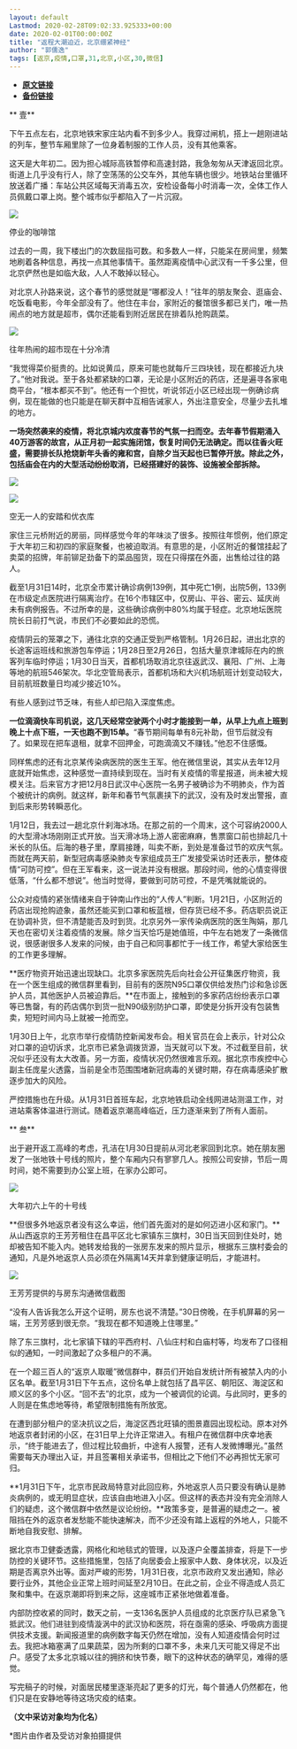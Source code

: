 ```yaml
---
layout: default
Lastmod: 2020-02-28T09:02:33.925333+00:00
date: 2020-02-01T00:00:00Z
title: "返程大潮迫近，北京绷紧神经"
author: "郭儒逸"
tags: [返京,疫情,口罩,31,北京,小区,30,微信]
---
```


* [**原文链接**](http://mp.weixin.qq.com/s?__biz=MzIyNzEyNTYyNA==&mid=2650022889&idx=1&sn=66ceed2301ba99d21f2631462c9a0ecd&chksm=f06573fec712fae8c6cc1affdb239a96987894c39a552742e3c102a29b21bc1cfd091773df92#rd)
* [**备份链接**](http://archive.ph/KSLuX)


  

** 壹**

  

下午五点左右，北京地铁宋家庄站内看不到多少人。我穿过闸机，搭上一趟刚进站的列车，整节车厢里除了一位身着制服的工作人员，没有其他乘客。

这天是大年初二。因为担心城际高铁暂停和高速封路，我急匆匆从天津返回北京。街道上几乎没有行人，除了空荡荡的公交车外，其他车辆也很少。地铁站台里循环放送着广播：车站公共区域每天消毒五次，安检设备每小时消毒一次，全体工作人员佩戴口罩上岗。整个城市似乎都陷入了一片沉寂。

![](/images/post/351dca31f5802d8eddaf8a2f9dfd7c2c.jpg)

停业的咖啡馆

过去的一周，我下楼出门的次数屈指可数。和多数人一样，只能呆在房间里，频繁地刷着各种信息，再找一点其他事情干。虽然距离疫情中心武汉有一千多公里，但北京俨然也是如临大敌，人人不敢掉以轻心。

对北京人孙路来说，这个春节的感觉就是“哪都没人！”往年的朋友聚会、逛庙会、吃饭看电影，今年全部没有了。他住在丰台，家附近的餐馆很多都已关门，唯一热闹点的地方就是超市，偶尔还能看到附近居民在排着队抢购蔬菜。

![](/images/post/d033911805565fc8a2ecc7a66baa35c2.jpg)

往年热闹的超市现在十分冷清

“我觉得菜价挺贵的。比如说黄瓜，原来可能也就每斤三四块钱，现在都接近九块了。”他对我说。至于各处都紧缺的口罩，无论是小区附近的药店，还是遍寻各家电商平台，“根本都买不到”。他还有一个担忧，听说邻近小区已经出现一例确诊病例，现在能做的也只能是在聊天群中互相告诫家人，外出注意安全，尽量少去扎堆的地方。

**一场突然袭来的疫情，将北京城内欢度春节的气氛一扫而空。去年春节假期涌入40万游客的故宫，从正月初一起实施闭馆，恢复时间仍无法确定。而以往香火旺盛，需要排长队抢烧新年头香的雍和宫，自除夕当天起也已暂停开放。除此之外，包括庙会在内的大型活动纷纷取消，已经搭建好的装饰、设施被全部拆除。**

![](/images/post/23dae7d23b58a5c4390e293c76de4594.jpg)  

![](/images/post/57ff7425069e3872ab7003d11b9294d4.jpg)

空无一人的安踏和优衣库

家住三元桥附近的房丽，同样感觉今年的年味淡了很多。按照往年惯例，他们原定于大年初三和初四的家庭聚餐，也被迫取消。有意思的是，小区附近的餐馆挂起了卖菜的招牌，年前铆足劲备下的菜品囤货，现在只得摆在外面，出售给过往的路人。

截至1月31日14时，北京全市累计确诊病例139例，其中死亡1例，出院5例，133例在市级定点医院进行隔离治疗。在16个市辖区中，仅房山、平谷、密云、延庆尚未有病例报告。不过所幸的是，这些确诊病例中80%均属于轻症。北京地坛医院院长日前打气说，市民们不必要如此的恐慌。

疫情阴云的笼罩之下，通往北京的交通正受到严格管制。1月26日起，进出北京的长途客运班线和旅游包车停运；1月28日至2月26日，包括大量京津城际在内的旅客列车临时停运；1月30日当天，首都机场取消北京往返武汉、襄阳、广州、上海等地的航班546架次。华北空管局表示，首都机场和大兴机场航班计划变动较大，目前航班数量日均减少接近10%。

有些人感到过节乏味，有些人却已陷入深度焦虑。

**一位滴滴快车司机说，这几天经常空驶两个小时才能接到一单，从早上九点上班到晚上十点下班，一天也跑不到15单。**“春节期间每单有8元补助，但节后就没有了。如果现在把车退租，就拿不回押金，可跑滴滴又不赚钱。”他忍不住感慨。

同样焦虑的还有北京某传染病医院的医生王军。他在微信里说，其实从去年12月底就开始焦虑，这种感觉一直持续到现在。当时有关疫情的零星报道，尚未被大规模关注。后来官方才把12月8日武汉中心医院一名男子被确诊为不明肺炎，作为首个被统计的病例。就这样，新年和春节气氛裹挟下的武汉，没有及时发出警报，直到后来形势转瞬恶化。

1月12日，我去过一趟北京什刹海冰场。在那之前的一个周末，这个可容纳2000人的大型滑冰场刚刚正式开放。当天滑冰场上游人密密麻麻，售票窗口前也排起几十米长的队伍。后海的巷子里，摩肩接踵，叫卖不断，到处是准备过节的欢庆气氛。而就在两天前，新型冠病毒感染肺炎专家组成员王广发接受采访时还表示，整体疫情“可防可控”。但在王军看来，这一说法并没有根据。那段时间，他的心情变得很低落，“什么都不想说”。他当时觉得，要做到可防可控，不是凭嘴就能说的。

公众对疫情的紧张情绪来自于钟南山作出的“人传人”判断。1月21日，小区附近的药店出现抢购迹象，虽然还能买到口罩和板蓝根，但存货已经不多。药店职员说正在协调补货，但不清楚能否及时到货。北京另外一家传染病医院的医生陶娟，那几天也在密切关注着疫情的发展。除夕当天恰巧是她值班，中午左右她发了一条微信说，很感谢很多人发来的问候，由于自己和同事都忙于一线工作，希望大家给医生的工作更多理解。

**医疗物资开始迅速出现缺口。北京多家医院先后向社会公开征集医疗物资，我在一个医生组成的微信群里看到，目前有的医院N95口罩仅供给发热门诊和急诊医护人员，其他医护人员被迫靠后。**在市面上，接触到的多家药店纷纷表示口罩等已售罄，有的药店偶尔到货一批N90级别防护口罩，即使是分拆开没有包装售卖，短短时间内马上就被一抢而空。

1月30日上午，北京市举行疫情防控新闻发布会。相关官员在会上表示，针对公众对口罩的迫切诉求，北京市已紧急调拨货源，当天就可以下发。不过截至目前，状况似乎还没有太大改善。另一方面，疫情状况仍然很难言乐观。据北京市疾控中心副主任庞星火透露，当前是全市范围围堵新冠病毒的关键时期，存在病毒感染扩散逐步加大的风险。

严控措施也在升级。从1月31日首班车起，北京地铁启动全线网进站测温工作，对进站乘客体温进行测试。随着返京潮高峰临近，压力逐渐来到了所有人面前。

  

** 叁**

  

出于避开返工高峰的考虑，孔洁在1月30日提前从河北老家回到北京。她在朋友圈发了一张地铁十号线的照片，整个车厢内只有寥寥几人。按照公司安排，节后一周时间，她不需要到办公室上班，在家办公即可。

![](/images/post/ce0d8a2fd9c2eeff039171fc41890957.jpg)

大年初六上午的十号线  

**但很多外地返京者没有这么幸运，他们首先面对的是如何迈进小区和家门。**从山西返京的王芳芳租住在昌平区北七家镇东三旗村，30日当天回到住处时，她却被告知不能入内。她转发给我的一张房东发来的照片显示，根据东三旗村委会的通知，凡是外地返京人员必须在外隔离14天并拿到健康证明后，才能进村。

![](/images/post/6fc530957eae712589a99fd17bd5dd86.jpg)

王芳芳提供的与房东沟通微信截图  

“没有人告诉我怎么开这个证明，房东也说不清楚。”30日傍晚，在手机屏幕的另一端，王芳芳感到很无奈。“我现在都不知道晚上住哪里。”

除了东三旗村，北七家镇下辖的平西府村、八仙庄村和白庙村等，均发布了口径相似的通知，一时间激起了众多租户的不满。

在一个超三百人的“返京人取暖”微信群中，群员们开始自发统计所有被禁入内的小区名单。截至1月31日下午五点，这份名单上就包括了昌平区、朝阳区、海淀区和顺义区的多个小区。“回不去”的北京，成为一个被调侃的论调。与此同时，更多的人则是在焦虑地等待，希望限制措施有所放宽。

在遭到部分租户的坚决抗议之后，海淀区西北旺镇的图景嘉园出现松动。原本对外地返京者封闭的小区，在31日早上允许正常进入。有租户在微信群中庆幸地表示，“终于能进去了，但过程比较曲折，中途有人报警，还有人发微博曝光。”虽然需要每天办理出入证，并且签署相关承诺书，但相比之下他们不必再担忧无家可归。

**1月31日下午，北京市民政局特意对此回应称，外地返京人员只要没有确认是肺炎病例的，或无明显症状，应该自由地进入小区。但这样的表态并没有完全消除人们的疑虑，这个微信群中依然是议论纷纷。**政策多变，是普遍的疑虑之一。被阻挡在外的返京者发愁能不能快速解决，而不少还没有踏上返程的外地人，只能不断地自我安慰、排解。

据北京市卫健委透露，网格化和地毯式的管理，以及逐户全覆盖排查，将是下一步防控的关键环节。这些措施里，包括了向居委会上报家中人数、身体状况，以及近期是否离京外出等。面对严峻的形势，1月31日夜，北京市政府又发出通知，除必要行业外，其他企业正常上班时间延至2月10日。在此之前，企业不得造成人员汇聚和集中。在返京潮即将到来之际，这座城市正紧张地做着准备。

内部防控收紧的同时，数天之前，一支136名医护人员组成的北京医疗队已紧急飞抵武汉。他们进驻到疫情漩涡中的武汉协和医院，将在亟需的感染、呼吸病方面提供技术支援。新闻报道里的病例数字每天仍然在增加，没有人知道疫情会何时过去。我把冰箱塞满了瓜果蔬菜，因为所剩的口罩不多，未来几天可能又得足不出户。感受了太多北京城以往的拥挤和快节奏，眼下的这种状态的确罕见，难得的感觉。

写完稿子的时候，对面居民楼里逐渐亮起了更多的灯光，每个普通人仍然都在，他们只是在安静地等待这场灾疫的结束。

**（文中采访对象均为化名）**

\*图片由作者及受访对象拍摄提供

